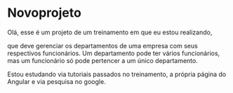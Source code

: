 # Novoprojeto

Olá, esse é um projeto de um treinamento em que eu estou realizando, 

que deve gerenciar os departamentos de uma empresa com seus respectivos funcionários. Um departamento pode ter vários funcionários, mas um funcionário só pode pertencer a um único departamento.

Estou estudando via tutoriais passados no treinamento, a própria página do Angular e via pesquisa no google.
